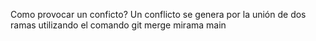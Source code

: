 Como provocar un conficto?
Un conflicto se genera por la unión de dos ramas utilizando el comando
git merge mirama main

